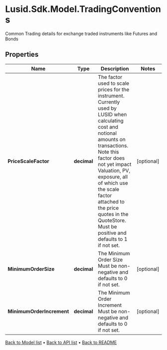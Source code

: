 # Lusid.Sdk.Model.TradingConventions
Common Trading details for exchange traded instruments like Futures and Bonds

## Properties

Name | Type | Description | Notes
------------ | ------------- | ------------- | -------------
**PriceScaleFactor** | **decimal** | The factor used to scale prices for the instrument. Currently used by LUSID when calculating cost  and notional amounts on transactions. Note this factor does not yet impact Valuation, PV, exposure,  all of which use the scale factor attached to the price quotes in the QuoteStore.  Must be positive and defaults to 1 if not set. | [optional] 
**MinimumOrderSize** | **decimal** | The Minimum Order Size  Must be non-negative and defaults to 0 if not set. | [optional] 
**MinimumOrderIncrement** | **decimal** | The Minimum Order Increment  Must be non-negative and defaults to 0 if not set. | [optional] 

[Back to Model list](../README.md#documentation-for-models) &#8226; [Back to API list](../README.md#documentation-for-api-endpoints) &#8226; [Back to README](../README.md)

